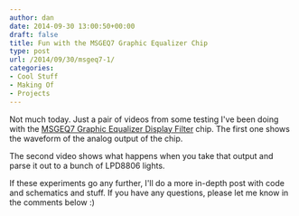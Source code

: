 ```yaml
---
author: dan
date: 2014-09-30 13:00:50+00:00
draft: false
title: Fun with the MSGEQ7 Graphic Equalizer Chip
type: post
url: /2014/09/30/msgeq7-1/
categories:
- Cool Stuff
- Making Of
- Projects
---
```


Not much today. Just a pair of videos from some testing I've been doing with the [MSGEQ7 Graphic Equalizer Display Filter](https://www.sparkfun.com/products/10468) chip. The first one shows the waveform of the analog output of the chip.





The second video shows what happens when you take that output and parse it out to a bunch of LPD8806 lights.





If these experiments go any further, I'll do a more in-depth post with code and schematics and stuff. If you have any questions, please let me know in the comments below :)

